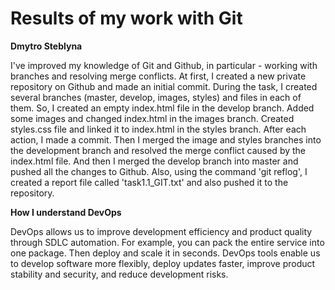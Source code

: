 # Results of my work with Git

**Dmytro Steblyna**

I've improved my knowledge of Git and Github, in particular - working with branches and resolving merge conflicts. 
At first, I created a new private repository on Github and made an initial commit. 
During the task, I created several branches (master, develop, images, styles) and files in each of them. 
So, I created an empty index.html file in the develop branch. Added some images and changed index.html in the images branch. 
Created styles.css file and linked it to index.html in the styles branch. After each action, I made a commit. 
Then I merged the image and styles branches into the development branch and resolved the merge conflict caused by the index.html file. 
And then I merged the develop branch into master and pushed all the changes to Github. 
Also, using the command 'git reflog', I created a report file called 'task1.1_GIT.txt' and also pushed it to the repository.

**How I understand DevOps**

DevOps allows us to improve development efficiency and product quality through SDLC automation. 
For example, you can pack the entire service into one package. Then deploy and scale it in seconds. 
DevOps tools enable us to develop software more flexibly, deploy updates faster, improve product stability and security, and reduce development risks.
